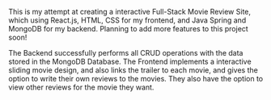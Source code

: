 This is my attempt at creating a interactive Full-Stack Movie Review Site, which using React.js, HTML, CSS for my frontend, and Java Spring and MongoDB for my backend. Planning to add more features to this project soon!

The Backend successfully performs all CRUD operations with the data stored in the MongoDB Database. 
The Frontend implements a interactive sliding movie design, and also links the trailer to each movie, and gives the option to write their own reviews to the movies. They also have the option to view other reviews for the movie they want.